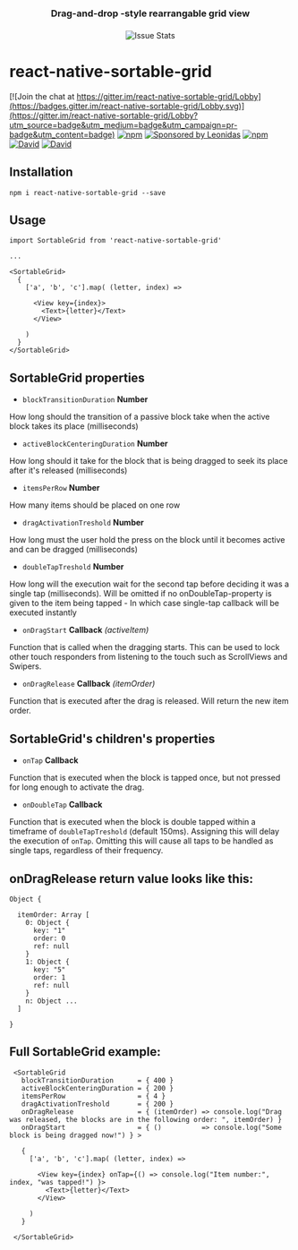 
<h3 align="center" style="margin-bottom: 21px;">
  Drag-and-drop -style rearrangable grid view
</h3>

<p align="center">
  <img alt="Issue Stats" src="http://i.giphy.com/gcB8YYVtL2BsA.gif">
</p>

# react-native-sortable-grid

[![Join the chat at https://gitter.im/react-native-sortable-grid/Lobby](https://badges.gitter.im/react-native-sortable-grid/Lobby.svg)](https://gitter.im/react-native-sortable-grid/Lobby?utm_source=badge&utm_medium=badge&utm_campaign=pr-badge&utm_content=badge)
[![npm](https://img.shields.io/npm/dm/react-native-sortable-grid.svg)]()
[![Sponsored by Leonidas](https://img.shields.io/badge/sponsored%20by-leonidas-389fc1.svg)](https://leonidasoy.fi/opensource)
[![npm](https://img.shields.io/npm/l/react-native-sortable-grid.svg)]()
[![David](https://img.shields.io/david/ollija/react-native-sortable-grid.svg)]()
[![David](https://img.shields.io/david/dev/ollija/react-native-sortable-grid.svg)]()

## Installation

``` npm i react-native-sortable-grid --save ```

## Usage

```
import SortableGrid from 'react-native-sortable-grid'

...

<SortableGrid>
  {
    ['a', 'b', 'c'].map( (letter, index) =>

      <View key={index}>
        <Text>{letter}</Text>
      </View>

    )
  }
</SortableGrid>

```

## SortableGrid properties

 -  ``` blockTransitionDuration ``` **Number**

  How long should the transition of a passive block take when the active block takes its place (milliseconds)

 -  ``` activeBlockCenteringDuration ``` **Number**

  How long should it take for the block that is being dragged to seek its place after it's released  (milliseconds)

 -  ``` itemsPerRow ``` **Number**

  How many items should be placed on one row

 -  ``` dragActivationTreshold ``` **Number**

  How long must the user hold the press on the block until it becomes active and can be dragged (milliseconds)

 -  ``` doubleTapTreshold ``` **Number**

  How long will the execution wait for the second tap before deciding it was a single tap (milliseconds).
  Will be omitted if no onDoubleTap-property is given to the item being tapped - In which case single-tap callback will be executed instantly

 -  ``` onDragStart ``` **Callback** *(activeItem)*

  Function that is called when the dragging starts. This can be used to lock other touch responders from listening to the touch such as ScrollViews and Swipers.

 -  ``` onDragRelease ``` **Callback** *(itemOrder)*

  Function that is executed after the drag is released. Will return the new item order.



## SortableGrid's children's properties

 -  ``` onTap ``` **Callback**

  Function that is executed when the block is tapped once, but not pressed for long enough to activate the drag.

 -  ``` onDoubleTap ``` **Callback**

  Function that is executed when the block is double tapped within a timeframe of ```doubleTapTreshold``` (default 150ms). Assigning this will delay the execution of ```onTap```. Omitting this will cause all taps to be handled as single taps, regardless of their frequency.


## onDragRelease return value looks like this:

```
Object {

  itemOrder: Array [
    0: Object {
      key: "1"
      order: 0
      ref: null
    }
    1: Object {
      key: "5"
      order: 1
      ref: null
    }
    n: Object ...
  ]

}
```

## Full SortableGrid example:

```
 <SortableGrid
   blockTransitionDuration      = { 400 }
   activeBlockCenteringDuration = { 200 }
   itemsPerRow                  = { 4 }
   dragActivationTreshold       = { 200 }
   onDragRelease                = { (itemOrder) => console.log("Drag was released, the blocks are in the following order: ", itemOrder) }
   onDragStart                  = { ()          => console.log("Some block is being dragged now!") } >

   {
     ['a', 'b', 'c'].map( (letter, index) =>

       <View key={index} onTap={() => console.log("Item number:", index, "was tapped!") }>
         <Text>{letter}</Text>
       </View>

     )
   }

 </SortableGrid>

```
